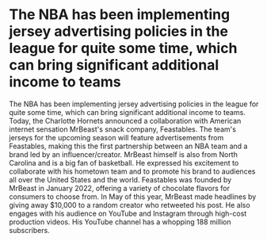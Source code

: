 # The NBA has been implementing jersey advertising policies in the league for quite some time, which can bring significant additional income to teams 
 The NBA has been implementing jersey advertising policies in the league for quite some time, which can bring significant additional income to teams. Today, the Charlotte Hornets announced a collaboration with American internet sensation MrBeast's snack company, Feastables. The team's jerseys for the upcoming season will feature advertisements from Feastables, making this the first partnership between an NBA team and a brand led by an influencer/creator. MrBeast himself is also from North Carolina and is a big fan of basketball. He expressed his excitement to collaborate with his hometown team and to promote his brand to audiences all over the United States and the world. Feastables was founded by MrBeast in January 2022, offering a variety of chocolate flavors for consumers to choose from. In May of this year, MrBeast made headlines by giving away $10,000 to a random creator who retweeted his post. He also engages with his audience on YouTube and Instagram through high-cost production videos. His YouTube channel has a whopping 188 million subscribers. 